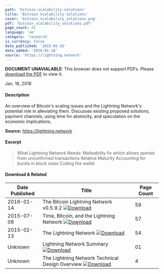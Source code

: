 ```yaml
---
path: 'bitcoin-scalability-solutions'
title: 'Bitcoin Scalability Solutions'
cover: 'bitcoin_scalability_solutions.png'
pdf: 'bitcoin_scalability_solutions.pdf'
page_count: 41
language: 'en'
category: 'research'
is_currency: false
date_published: '2015-05-26'
date_added: '2018-01-18'
source: 'https://lightning.network'
---
```


<object class="pdf_embed" data="/assets/pdf/bitcoin_scalability_solutions.pdf" type="application/pdf" width="100%" height="100%">
   <p><b>DOCUMENT UNAVIALABLE</b>: This browser does not support PDFs. Please <a href="/assets/pdf/bitcoin_scalability_solutions.pdf">download the PDF</a> to view it.</p>
</object>

Jan. 18, 2018

#### Description
An overview of Bitcoin's scaling issues and the Lightning Network's potential role in alleviating them. Discusses existing proposed solutions, payment channels, using time for atomicity, and speculation on the economic implications.

**Source:** https://lightning.network

#### Excerpt
> What Lightning Network Needs:
Malleability fix which allows spends from unconfirmed transactions
Relative Maturity
Accounting for bursts in block sizes
Coding the wallet

#### Download & Related
Date Published | Title                                                                          | Page Count
---------------|--------------------------------------------------------------------------------|------------
2016-01-14     | The Bitcoin Lightning Network v0.5.9.2 [![Download](/assets/download_cloud.svg)](/assets/pdf/lightning_network.pdf) | 59
2015-07-06     | Time, Bitcoin, and the Lightning Network [![Download](/assets/download_cloud.svg)](/assets/pdf/time_bitcoin_lightning_network.pdf) | 57
2015-02-13     | The Lightning Network [![Download](/assets/download_cloud.svg)](/assets/pdf/lightning_network_presentation.pdf) | 54
Unknown        | Lightning Network Summary [![Download](/assets/download_cloud.svg)](/assets/pdf/lightning_network_summary.pdf) | 01
Unknown        | The Lightning Network Technical Design Overview [![Download](/assets/download_cloud.svg)](/assets/pdf/lightning_network_technical_summary.pdf) | 4
